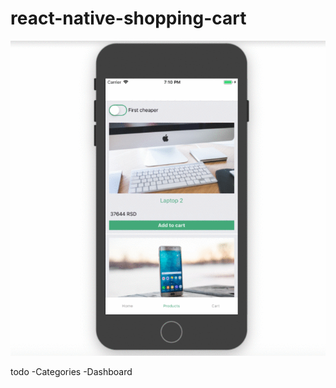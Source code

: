 # react-native-shopping-cart

<img width="700" src="https://github.com/bogdantucovic/react-native-shopping-cart/blob/master/Demo/demo.gif?raw=true">


todo
-Categories
-Dashboard

